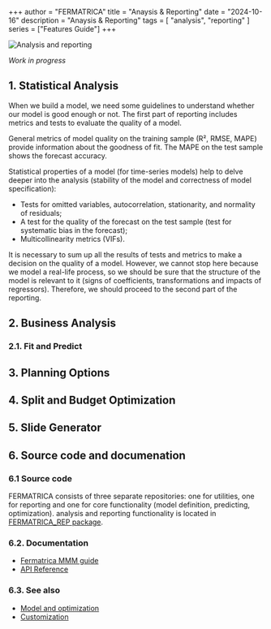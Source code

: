 +++
author = "FERMATRICA"
title = "Anaysis & Reporting"
date = "2024-10-16"
description = "Anaysis & Reporting"
tags = [
    "analysis",
    "reporting"
]
series = ["Features Guide"]
+++

![Analysis and reporting](/features/reporting/intro.jpg)

*Work in progress*

## 1. Statistical Analysis

When we build a model, we need some guidelines to understand whether our model is good enough or not. The first part of reporting includes metrics and tests to evaluate the quality of a model.

General metrics of model quality on the training sample (R², RMSE, MAPE) provide information about the goodness of fit. The MAPE on the test sample shows the forecast accuracy.

Statistical properties of a model (for time-series models) help to delve deeper into the analysis (stability of the model and correctness of model specification):

- Tests for omitted variables, autocorrelation, stationarity, and normality of residuals;
- A test for the quality of the forecast on the test sample (test for systematic bias in the forecast);
- Multicollinearity metrics (VIFs).

It is necessary to sum up all the results of tests and metrics to make a decision on the quality of a model. However, we cannot stop here because we model a real-life process, so we should be sure that the structure of the model is relevant to it (signs of coefficients, transformations and impacts of regressors). Therefore, we should proceed to the second part of the reporting.

## 2. Business Analysis


### 2.1. Fit and Predict

## 3. Planning Options


## 4. Split and Budget Optimization


## 5. Slide Generator


## 6. Source code and documenation

### 6.1 Source code

FERMATRICA consists of three separate repositories: one for utilities, one for reporting and one for core functionality (model definition, predicting, optimization). analysis and reporting functionality is located in [FERMATRICA_REP package](https://github.com/FERMATRICA/fermatrica_rep).

### 6.2. Documentation

- [Fermatrica MMM guide](/fermatrica/guides/FERMATRICA_and_MMM_instruction.html)
- [API Reference](/fermatrica_rep/api/index.html)

### 6.3. See also

- [Model and optimization](/features/model)
- [Customization](/features/customize)


